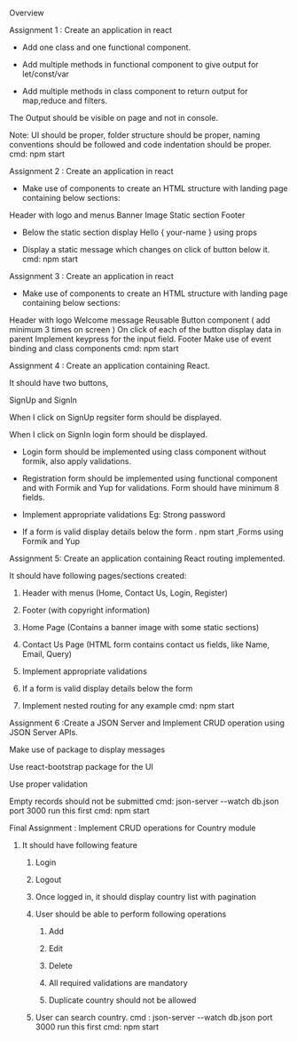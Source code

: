 Overview

Assignment 1 : Create an application in react

- Add one class and one functional component.

- Add multiple methods in functional component to give output for let/const/var

- Add multiple methods in class component to return output for map,reduce and filters.

The Output should be visible on page and not in console.

Note: UI should be proper, folder structure should be proper, naming conventions should be followed and code indentation should be proper. cmd: npm start 


Assignment 2 :  Create an application in react

- Make use of components to create an HTML structure with landing page containing below sections:

Header with logo and menus
Banner Image
Static section
Footer
- Below the static section display Hello { your-name } using props

- Display a static message which changes on click of button below it. cmd: npm start

Assignment 3 : Create an application in react

- Make use of components to create an HTML structure with landing page containing below sections:

Header with logo
Welcome message 
Reusable Button component ( add minimum 3 times on screen )
On click of each of the button display data in parent
Implement keypress for the input field.
Footer
Make use of event binding and class components cmd: npm start 

Assignment 4 : Create an application containing React. 

It should have two buttons, 

SignUp and SignIn

When I click on SignUp regsiter form should be displayed.

When I click on SignIn login form should be displayed.

- Login form should be implemented using class component without formik, also apply validations.

- Registration form should be implemented using functional component and with Formik and Yup for validations. Form should have minimum 8 fields.

- Implement appropriate validations Eg: Strong password

- If a form is valid display details below the form . npm start ,Forms using Formik and Yup


Assignment 5: Create an application containing React routing implemented. 

It should have following pages/sections created:

1.  Header with menus  (Home, Contact Us, Login, Register)

2.  Footer (with copyright information)

3.  Home Page (Contains a banner image with some static sections)

4. Contact Us Page (HTML form contains contact us fields, like Name, Email, Query)

5. Implement appropriate validations

6. If a form is valid display details below the form

7. Implement nested routing for any example cmd: npm start


Assignment 6 :Create a JSON Server and Implement CRUD operation using JSON Server APIs.

Make use of package to display messages

Use react-bootstrap package for the UI

Use proper validation

Empty records should not be submitted cmd: json-server --watch db.json port 3000 run this first cmd: npm start


Final Assignment : Implement CRUD operations for Country module

1. It should have following feature

	1. Login

	2. Logout

	3. Once logged in, it should display country list with pagination

	4. User should be able to perform following operations

		1. Add

		2. Edit

		3. Delete

		5. All required validations are mandatory

		6. Duplicate country should not be allowed


	5. User can search country.  cmd :  json-server --watch db.json port 3000 run this first cmd: npm start
